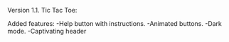 Version 1.1. Tic Tac Toe:

Added features:
    -Help button with instructions.
    -Animated buttons.
    -Dark mode.
    -Captivating header